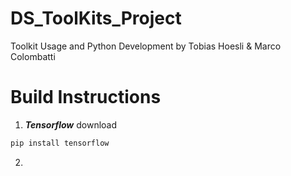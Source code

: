 # DS_ToolKits_Project

Toolkit Usage and Python Development by Tobias Hoesli & Marco Colombatti

# Build Instructions 

1. ***Tensorflow*** download

```python
pip install tensorflow
```

2.

